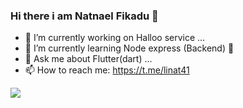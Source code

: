 

### Hi there i am Natnael Fikadu 👋 
 
                                                                            
                                                                               
                                                                               
- 🔭 I’m currently working on Halloo service ...
- 🌱 I’m currently learning Node express (Backend) 💪 
- 💬 Ask me about Flutter(dart) ...
- 📫 How to reach me: https://t.me/linat41
                                                                               
                                                                               
                                                                               
                                                                               
  
  
 
<img src="https://github-readme-stats.vercel.app/api?username=mrnpro&&show_icons=true&title_color=ffffff&icon_color=bb2acf&text_color=daf7dc&bg_color=151515" >
